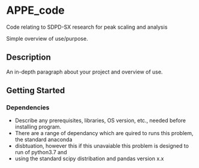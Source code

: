 # APPE_code
Code relating to SDPD-SX research for peak scaling and analysis

Simple overview of use/purpose.

## Description

An in-depth paragraph about your project and overview of use.

## Getting Started


### Dependencies

* Describe any prerequisites, libraries, OS version, etc., needed before installing program.
* There are a range of dependancy which are quired to runs this problem, the standard anaconda
* disbtuation, however this if this unavaiable this problem is designed to run of python3.7 and
* using the standard scipy distribation and pandas version x.x

